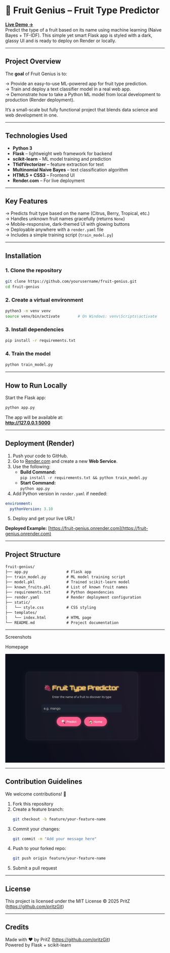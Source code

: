 
# 🍓 Fruit Genius – Fruit Type Predictor

**[Live Demo →](https://fruit-genius.onrender.com)**  
Predict the type of a fruit based on its name using machine learning (Naive Bayes + TF-IDF). This simple yet smart Flask app is styled with a dark, glassy UI and is ready to deploy on Render or locally.

---

## Project Overview

The **goal** of Fruit Genius is to:  

-> Provide an easy-to-use ML-powered app for fruit type prediction.  
-> Train and deploy a text classifier model in a real web app.  
-> Demonstrate how to take a Python ML model from local development to production (Render deployment).  

It’s a small-scale but fully functional project that blends data science and web development in one.

---

## Technologies Used

- **Python 3**
- **Flask** – lightweight web framework for backend
- **scikit-learn** – ML model training and prediction
- **TfidfVectorizer** – feature extraction for text
- **Multinomial Naive Bayes** – text classification algorithm
- **HTML5 + CSS3** – Frontend UI
- **Render.com** – For live deployment

---

## Key Features

-> Predicts fruit type based on the name (Citrus, Berry, Tropical, etc.)  
-> Handles unknown fruit names gracefully (returns `None`)  
-> Mobile-responsive, dark-themed UI with glowing buttons  
-> Deployable anywhere with a `render.yaml` file  
-> Includes a simple training script (`train_model.py`)  

---

## Installation

### 1. Clone the repository
```bash
git clone https://github.com/yourusername/fruit-genius.git
cd fruit-genius
```

### 2. Create a virtual environment
```bash
python3 -m venv venv
source venv/bin/activate        # On Windows: venv\Scripts\activate
```

### 3. Install dependencies
```bash
pip install -r requirements.txt
```

### 4. Train the model
```bash
python train_model.py
```

---

## How to Run Locally

Start the Flask app:  

```bash
python app.py
```

The app will be available at:  
**http://127.0.0.1:5000**

---

## Deployment (Render)

1. Push your code to GitHub.  
2. Go to [Render.com](https://render.com) and create a new **Web Service**.  
3. Use the following:  
   - **Build Command:**  
     `pip install -r requirements.txt && python train_model.py`
   - **Start Command:**  
     `python app.py`
4. Add Python version in `render.yaml` if needed:  
```yaml
environment:
  pythonVersion: 3.10
```
5. Deploy and get your live URL!  

**Deployed Example:** [https://fruit-genius.onrender.com](https://fruit-genius.onrender.com)

---

## Project Structure

```
fruit-genius/
├── app.py                 # Flask app
├── train_model.py         # ML model training script
├── model.pkl              # Trained scikit-learn model
├── known_fruits.pkl       # List of known fruit names
├── requirements.txt       # Python dependencies
├── render.yaml            # Render deployment configuration
├── static/
│   └── style.css          # CSS styling
├── templates/
│   └── index.html         # HTML page
└── README.md              # Project documentation
```

---

Screenshots

Homepage

![Screenshot](assets/screenshot.png)

---

## Contribution Guidelines

We welcome contributions! 🚀  

1. Fork this repository  
2. Create a feature branch:  
   ```bash
   git checkout -b feature/your-feature-name
   ```
3. Commit your changes:  
   ```bash
   git commit -m "Add your message here"
   ```
4. Push to your forked repo:  
   ```bash
   git push origin feature/your-feature-name
   ```
5. Submit a pull request

---

## License

This project is licensed under the MIT License © 2025 PritZ (https://github.com/pritzGit)

---

## Credits

Made with ❤️ by PritZ (https://github.com/pritzGit)  
Powered by Flask + scikit-learn
